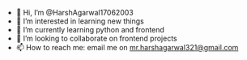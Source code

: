 - 👋 Hi, I’m @HarshAgarwal17062003
- 👀 I’m interested in learning new things
- 🌱 I’m currently learning python and frontend 
- 💞️ I’m looking to collaborate on frontend projects
- 📫 How to reach me: email me on mr.harshagarwal321@gmail.com

<!---
HarshAgarwal17062003/HarshAgarwal17062003 is a ✨ special ✨ repository because its `README.md` (this file) appears on your GitHub profile.
You can click the Preview link to take a look at your changes.
--->
